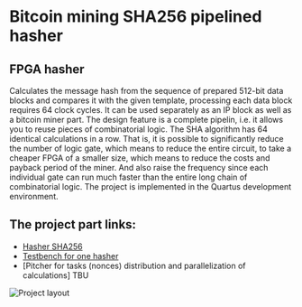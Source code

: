 # Bitcoin mining SHA256 pipelined hasher
## FPGA hasher
Calculates the message hash from the sequence of prepared 512-bit data blocks and compares it with the given template, processing each data block requires 64 clock cycles.
It can be used separately as an IP block as well as a bitcoin miner part.
The design feature is a complete pipelin, i.e. it allows you to reuse pieces of combinatorial logic.
The SHA algorithm has 64 identical calculations in a row. That is, it is possible to significantly reduce the number of logic gate, which means to reduce the entire circuit, to take a cheaper FPGA of a smaller size, which means to reduce the costs and payback period of the miner. And also raise the frequency since each individual gate can run much faster than the entire long chain of combinatorial logic.
The project is implemented in the Quartus development environment. 
## The project part links:
- [Hasher SHA256](https://github.com/botnursery/METRICSgit/tree/master/sha2)
- [Testbench for one hasher](https://github.com/botnursery/METRICSgit/tree/master/testbenches)
- [Pitcher for tasks (nonces) distribution and parallelization of calculations] TBU

![Project layout](FPGA_miner_hasher.png)
